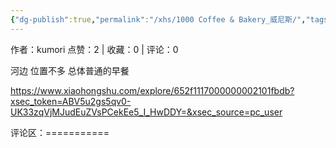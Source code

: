```yaml
---
{"dg-publish":true,"permalink":"/xhs/1000 Coffee & Bakery_威尼斯/","tags":["rednote","威尼斯"],"created":"2025-03-17T21:56:45.694+08:00","updated":"2025-03-17T21:57:06.616+08:00"}
---
```


作者：kumori
点赞：2   |   收藏：0   |   评论：0

河边 位置不多 总体普通的早餐

https://www.xiaohongshu.com/explore/652f1117000000002101fbdb?xsec_token=ABV5u2gs5qv0-UK33zqVjMJudEuZVsPCekEe5_I_HwDDY=&xsec_source=pc_user

评论区：===========

